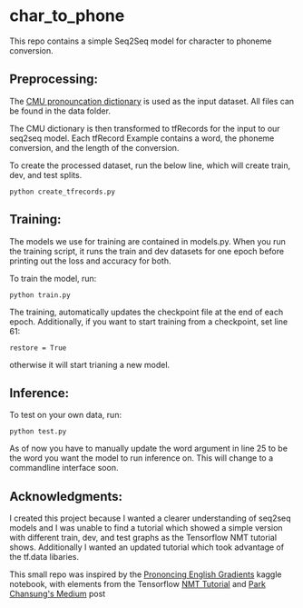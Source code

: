 # char_to_phone

This repo contains a simple Seq2Seq model for character to phoneme conversion. 

## Preprocessing:
The [CMU pronouncation dictionary](http://www.speech.cs.cmu.edu/cgi-bin/cmudict) is used as the input dataset. All files can be found in the data folder.

The CMU dictionary is then transformed to tfRecords for the input to our seq2seq model. Each tfRecord Example contains a word, the phoneme conversion, and the length of the conversion. 

To create the processed dataset, run the below line, which will create train, dev, and test splits.

```
python create_tfrecords.py
```

## Training:
The models we use for training are contained in models.py. When you run the training script, it runs the train and dev datasets for one epoch before printing out the loss and accuracy for both.

To train the model, run:
```
python train.py
```

The training, automatically updates the checkpoint file at the end of each epoch. Additionally, if you want to start training from a checkpoint, set line 61:
```
restore = True
```
otherwise it will start trianing a new model.


## Inference:
To test on your own data, run:
```
python test.py
```

As of now you have to manually update the word argument in line 25 to be the word you want the model to run inference on. This will change to a commandline interface soon.

## Acknowledgments:
I created this project because I wanted a clearer understanding of seq2seq models and I was unable to find a tutorial which showed a simple version with different train, dev, and test graphs as the Tensorflow NMT tutorial shows. Additionally I wanted an updated tutorial which took advantage of the tf.data libaries. 

This small repo was inspired by the [Prononcing English Gradients](https://www.kaggle.com/reppic/predicting-english-pronunciations/notebook) kaggle notebook, with elements from the Tensorflow [NMT Tutorial](https://github.com/tensorflow/nmt/blob/master/nmt/model.py) and [Park Chansung's Medium](https://towardsdatascience.com/seq2seq-model-in-tensorflow-ec0c557e560f) post